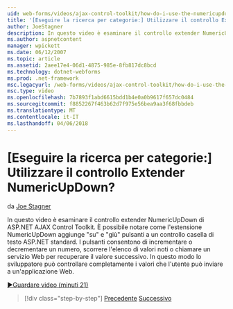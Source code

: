 ```yaml
---
uid: web-forms/videos/ajax-control-toolkit/how-do-i-use-the-numericupdown-extender-control
title: '[Eseguire la ricerca per categorie:] Utilizzare il controllo Extender NumericUpDown? | Microsoft Docs'
author: JoeStagner
description: In questo video è esaminare il controllo extender NumericUpDown di ASP.NET AJAX Control Toolkit. Viene illustrato come il programma di estensione NumericUpDown aggiunge 'su' e 'giù'...
ms.author: aspnetcontent
manager: wpickett
ms.date: 06/12/2007
ms.topic: article
ms.assetid: 2aee17e4-06d1-4875-985e-8fb817dc8bcd
ms.technology: dotnet-webforms
ms.prod: .net-framework
msc.legacyurl: /web-forms/videos/ajax-control-toolkit/how-do-i-use-the-numericupdown-extender-control
msc.type: video
ms.openlocfilehash: 7b7893f1abd6615bdd1b4e0a0b9617f657dc0484
ms.sourcegitcommit: f8852267f463b62d7f975e56bea9aa3f68fbbdeb
ms.translationtype: MT
ms.contentlocale: it-IT
ms.lasthandoff: 04/06/2018
---
```

<a name="how-do-i-use-the-numericupdown-extender-control"></a>[Eseguire la ricerca per categorie:] Utilizzare il controllo Extender NumericUpDown?
====================
da [Joe Stagner](https://github.com/JoeStagner)

In questo video è esaminare il controllo extender NumericUpDown di ASP.NET AJAX Control Toolkit. È possibile notare come l'estensione NumericUpDown aggiunge "su" e "giù" pulsanti a un controllo casella di testo ASP.NET standard. I pulsanti consentono di incrementare o decrementare un numero, scorrere l'elenco di valori noti o chiamare un servizio Web per recuperare il valore successivo. In questo modo lo sviluppatore può controllare completamente i valori che l'utente può inviare a un'applicazione Web.

[&#9654;Guardare video (minuti 21)](https://channel9.msdn.com/Blogs/ASP-NET-Site-Videos/how-do-i-use-the-numericupdown-extender-control)

> [!div class="step-by-step"]
> [Precedente](how-do-i-use-the-pagingbulletedlist-extender-control.md)
> [Successivo](how-do-i-use-the-aspnet-ajax-validatorcallout-extender.md)

